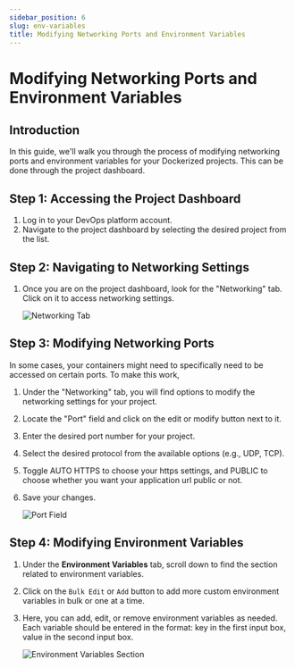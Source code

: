 ```yaml
---
sidebar_position: 6
slug: env-variables
title: Modifying Networking Ports and Environment Variables
---
```


# Modifying Networking Ports and Environment Variables

## Introduction

In this guide, we'll walk you through the process of modifying networking ports and environment variables for your Dockerized projects. This can be done through the project dashboard.

## Step 1: Accessing the Project Dashboard

1. Log in to your DevOps platform account.
2. Navigate to the project dashboard by selecting the desired project from the list.

## Step 2: Navigating to Networking Settings

1. Once you are on the project dashboard, look for the "Networking" tab. Click on it to access networking settings.

    ![Networking Tab](https://pub-30c11acc143348fcae20835653c5514d.r2.dev//12/18/env_var_aa92fca690.png)

## Step 3: Modifying Networking Ports

In some cases, your containers might need to specifically need to be accessed on certain ports. To make this work, 
1. Under the "Networking" tab, you will find options to modify the networking settings for your project.

2. Locate the "Port" field and click on the edit or modify button next to it.

3. Enter the desired port number for your project.

4. Select the desired protocol from the available options (e.g., UDP, TCP).

5. Toggle AUTO HTTPS to choose your https settings, and PUBLIC to choose whether you want your application url public or not.

6. Save your changes.

    ![Port Field](https://pub-30c11acc143348fcae20835653c5514d.r2.dev//12/18/env_networking_9b8518c151.png)

## Step 4: Modifying Environment Variables

1. Under the **Environment Variables** tab, scroll down to find the section related to environment variables.

2. Click on the <code>Bulk Edit</code> or <code>Add</code> button to add more custom environment variables in bulk or one at a time.

3. Here, you can add, edit, or remove environment variables as needed. Each variable should be entered in the format: key in the first input box, value in the second input box.

    ![Environment Variables Section](https://pub-30c11acc143348fcae20835653c5514d.r2.dev//12/19/env_env_new_dev_679eb82aa0.png)